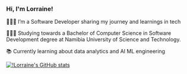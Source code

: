 ### Hi, I'm Lorraine!


👩🏾‍💻 I’m a Software Developer sharing my journey and learnings in tech
<br/>

👩🏾‍🎓 Studying towards a Bachelor of Computer Science in Software Development degree at Namibia University of Science and Technology.
<br/>

📚 Currently learning about data analytics and AI ML engineering
<br/>

[![!Lorraine's GitHub stats](https://github-readme-stats.vercel.app/api?username=lorraine-mwoyounotsva&count_private=true&show_icons=true&theme=synthwave&hide_rank=false)](https://github.com/anuraghazra/github-readme-stats)
